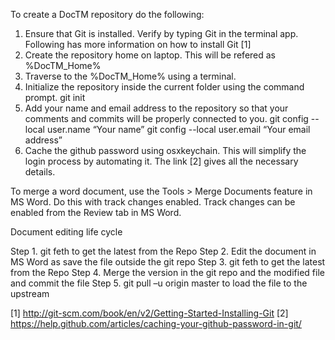 To create a DocTM repository do the following:

1) Ensure that Git is installed. Verify by typing Git in the terminal app. Following has more information on how to install Git [1]
2) Create the repository home on laptop. This will be refered as %DocTM_Home%
3) Traverse to the %DocTM_Home% using a terminal.
4) Initialize the repository inside the current folder using the command prompt.
	git init
5) Add your name and email address to the repository so that your comments and commits will be properly connected to you.
	git config --local user.name “Your name”
	git config --local user.email “Your email address”
6) Cache the github password using osxkeychain. This will simplify the login process by automating it. The link [2] gives all the necessary details.

To merge a word document, use the Tools > Merge Documents feature in MS Word. Do this with track changes enabled. Track changes can be enabled from the Review tab in MS Word. 

Document editing life cycle

Step 1. git feth to get the latest from the Repo
Step 2. Edit the document in MS Word as save the file outside the git repo
Step 3. git feth to get the latest from the Repo
Step 4. Merge the version in the git repo and the modified file and commit the file
Step 5. git pull –u origin master to load the file to the upstream


[1] http://git-scm.com/book/en/v2/Getting-Started-Installing-Git
[2] https://help.github.com/articles/caching-your-github-password-in-git/


